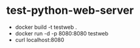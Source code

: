 # test-python-web-server

- docker build -t testweb  .
- docker run -d -p 8080:8080  testweb
- curl localhost:8080

